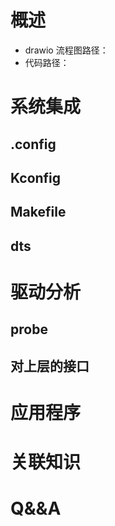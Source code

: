 # 概述
- drawio 流程图路径：
- 代码路径：



# 系统集成

## .config


## Kconfig


## Makefile


## dts



# 驱动分析

## probe


## 对上层的接口




# 应用程序




# 关联知识




# Q&&A


